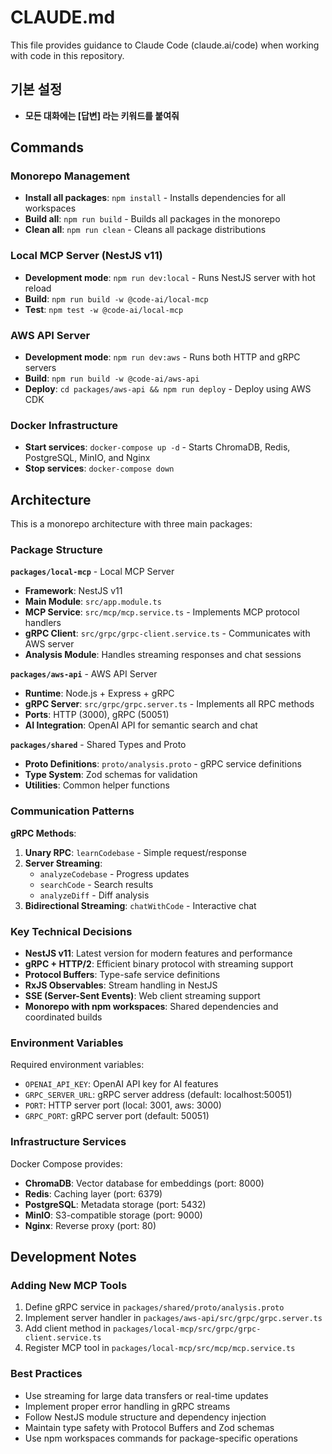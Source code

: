 # CLAUDE.md

This file provides guidance to Claude Code (claude.ai/code) when working with code in this repository.

## 기본 설정
- **모든 대화에는 [답변] 라는 키워드를 붙여줘**

## Commands

### Monorepo Management
- **Install all packages**: `npm install` - Installs dependencies for all workspaces
- **Build all**: `npm run build` - Builds all packages in the monorepo
- **Clean all**: `npm run clean` - Cleans all package distributions

### Local MCP Server (NestJS v11)
- **Development mode**: `npm run dev:local` - Runs NestJS server with hot reload
- **Build**: `npm run build -w @code-ai/local-mcp`
- **Test**: `npm test -w @code-ai/local-mcp`

### AWS API Server
- **Development mode**: `npm run dev:aws` - Runs both HTTP and gRPC servers
- **Build**: `npm run build -w @code-ai/aws-api`
- **Deploy**: `cd packages/aws-api && npm run deploy` - Deploy using AWS CDK

### Docker Infrastructure
- **Start services**: `docker-compose up -d` - Starts ChromaDB, Redis, PostgreSQL, MinIO, and Nginx
- **Stop services**: `docker-compose down`

## Architecture

This is a monorepo architecture with three main packages:

### Package Structure

**`packages/local-mcp`** - Local MCP Server
- **Framework**: NestJS v11
- **Main Module**: `src/app.module.ts`
- **MCP Service**: `src/mcp/mcp.service.ts` - Implements MCP protocol handlers
- **gRPC Client**: `src/grpc/grpc-client.service.ts` - Communicates with AWS server
- **Analysis Module**: Handles streaming responses and chat sessions

**`packages/aws-api`** - AWS API Server
- **Runtime**: Node.js + Express + gRPC
- **gRPC Server**: `src/grpc/grpc.server.ts` - Implements all RPC methods
- **Ports**: HTTP (3000), gRPC (50051)
- **AI Integration**: OpenAI API for semantic search and chat

**`packages/shared`** - Shared Types and Proto
- **Proto Definitions**: `proto/analysis.proto` - gRPC service definitions
- **Type System**: Zod schemas for validation
- **Utilities**: Common helper functions

### Communication Patterns

**gRPC Methods**:
1. **Unary RPC**: `learnCodebase` - Simple request/response
2. **Server Streaming**:
   - `analyzeCodebase` - Progress updates
   - `searchCode` - Search results
   - `analyzeDiff` - Diff analysis
3. **Bidirectional Streaming**: `chatWithCode` - Interactive chat

### Key Technical Decisions

- **NestJS v11**: Latest version for modern features and performance
- **gRPC + HTTP/2**: Efficient binary protocol with streaming support
- **Protocol Buffers**: Type-safe service definitions
- **RxJS Observables**: Stream handling in NestJS
- **SSE (Server-Sent Events)**: Web client streaming support
- **Monorepo with npm workspaces**: Shared dependencies and coordinated builds

### Environment Variables

Required environment variables:
- `OPENAI_API_KEY`: OpenAI API key for AI features
- `GRPC_SERVER_URL`: gRPC server address (default: localhost:50051)
- `PORT`: HTTP server port (local: 3001, aws: 3000)
- `GRPC_PORT`: gRPC server port (default: 50051)

### Infrastructure Services

Docker Compose provides:
- **ChromaDB**: Vector database for embeddings (port: 8000)
- **Redis**: Caching layer (port: 6379)
- **PostgreSQL**: Metadata storage (port: 5432)
- **MinIO**: S3-compatible storage (port: 9000)
- **Nginx**: Reverse proxy (port: 80)

## Development Notes

### Adding New MCP Tools
1. Define gRPC service in `packages/shared/proto/analysis.proto`
2. Implement server handler in `packages/aws-api/src/grpc/grpc.server.ts`
3. Add client method in `packages/local-mcp/src/grpc/grpc-client.service.ts`
4. Register MCP tool in `packages/local-mcp/src/mcp/mcp.service.ts`

### Best Practices
- Use streaming for large data transfers or real-time updates
- Implement proper error handling in gRPC streams
- Follow NestJS module structure and dependency injection
- Maintain type safety with Protocol Buffers and Zod schemas
- Use npm workspaces commands for package-specific operations